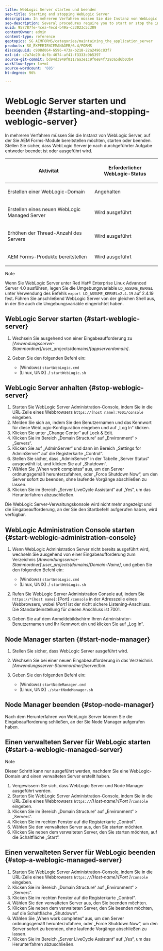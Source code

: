 ```yaml
---
title: WebLogic Server starten und beenden
seo-title: Starting and stopping WebLogic Server
description: In mehreren Verfahren müssen Sie die Instanz von WebLogic Server, auf der Sie AEM Forms-Module bereitstellen möchten, starten oder beenden. In diesem Dokument wird beschrieben, wie Sie den WebLogic Server starten und stoppen.
seo-description: Several procedures require you to start or stop the instance of WebLogic Server where you want to deploy AEM forms modules. This document describes how to start and stop the WebLogic Server.
uuid: 957787fe-4cea-4ecd-b49a-c33023c5c309
contentOwner: admin
content-type: reference
geptopics: SG_AEMFORMS/categories/maintaining_the_application_server
products: SG_EXPERIENCEMANAGER/6.4/FORMS
discoiquuid: c908d064-6596-473a-b218-22a2496c83f7
exl-id: c7a74e20-4cfb-4674-af41-f3333c9b5397
source-git-commit: bd94d3949f0117aa3e1c9f0e84f7293a5d6b03b4
workflow-type: tm+mt
source-wordcount: '605'
ht-degree: 96%

---
```


# WebLogic Server starten und beenden {#starting-and-stopping-weblogic-server}

In mehreren Verfahren müssen Sie die Instanz von WebLogic Server, auf der Sie AEM Forms-Module bereitstellen möchten, starten oder beenden. Stellen Sie sicher, dass WebLogic Server je nach durchgeführter Aufgabe entweder beendet ist oder ausgeführt wird.

<table> 
 <thead> 
  <tr> 
   <th><p>Aktivität</p></th> 
   <th><p>Erforderlicher WebLogic-Status</p></th> 
  </tr> 
 </thead> 
 <tbody>
  <tr> 
   <td><p>Erstellen einer WebLogic-Domain</p></td> 
   <td><p>Angehalten</p></td> 
  </tr> 
  <tr> 
   <td><p>Erstellen eines neuen WebLogic Managed Server</p></td> 
   <td><p>Wird ausgeführt</p></td> 
  </tr> 
  <tr> 
   <td><p>Erhöhen der Thread-Anzahl des Servers</p></td> 
   <td><p>Wird ausgeführt</p></td> 
  </tr> 
  <tr> 
   <td><p>AEM Forms-Produkte bereitstellen</p></td> 
   <td><p>Wird ausgeführt</p></td> 
  </tr> 
 </tbody> 
</table>

>[!NOTE]
>
>Wenn Sie WebLogic Server unter Red Hat® Enterprise Linux Advanced Server 4.0 ausführen, legen Sie die Umgebungsvariable `LD_ASSUME_KERNEL` unter Verwendung des Befehls `export LD_ASSUME_KERNEL=2.4.19` auf 2.4.19 fest. Führen Sie anschließend WebLogic Server von der gleichen Shell aus, in der Sie auch die Umgebungsvariable eingerichtet haben.

## WebLogic Server starten {#start-weblogic-server}

1. Wechseln Sie ausgehend von einer Eingabeaufforderung zu *[Anwendungsserver-Stammordner]*/user_projects/domains/*[appserverdomain]*.
1. Geben Sie den folgenden Befehl ein:

   * (Windows) `startWebLogic.cmd`
   * (Linux, UNIX) ./ `startWebLogic.sh`

## WebLogic Server anhalten {#stop-weblogic-server}

1. Starten Sie WebLogic Server Administration-Console, indem Sie in die URL-Zeile eines Webbrowsers `https://[host name]:7001/console` eingeben.
1. Melden Sie sich an, indem Sie den Benutzernamen und das Kennwort für diese WebLogic-Konfiguration eingeben und auf „Log In“ klicken.
1. Klicken Sie unter „Change Center“ auf Lock &amp; Edit.
1. Klicken Sie im Bereich „Domain Structure“ auf „Environment“ > „Servers“.
1. Klicken Sie auf „AdminServer“ und dann im Bereich „Settings for AdminServer“ auf die Registerkarte „Control“.
1. Stellen Sie sicher, dass „AdminServer“ in der Tabelle „Server Status“ ausgewählt ist, und klicken Sie auf „Shutdown“.
1. Wählen Sie „When work completes“ aus, um den Server ordnungsgemäß herunterzufahren, oder „Force Shutdown Now“, um den Server sofort zu beenden, ohne laufende Vorgänge abschließen zu lassen.
1. Klicken Sie im Bereich „Server LiveCycle Assistant“ auf „Yes“, um das Herunterfahren abzuschließen.

Die WebLogic Server-Verwaltungskonsole wird nicht mehr angezeigt und die Eingabeaufforderung, an der Sie den Startbefehl aufgerufen haben, wird verfügbar.

## WebLogic Administration Console starten {#start-weblogic-administration-console}

1. Wenn WebLogic Administration Server nicht bereits ausgeführt wird, wechseln Sie ausgehend von einer Eingabeaufforderung zum Verzeichnis *[Anwendungsserver-Stammordner]\user_projects\domains\[Domain-Name]*, und geben Sie den folgenden Befehl ein:

   * (Windows) `startWebLogic.cmd`
   * (Linux, UNIX) ./ `startWebLogic.sh`

1. Rufen Sie WebLogic Server Administration Console auf, indem Sie `https://*[host name]:`[Port] `/console` in der Adresszeile eines Webbrowsers, wobei *[Port]* ist der nicht sichere Listening-Anschluss. Die Standardeinstellung für diesen Anschluss ist 7001.
1. Geben Sie auf dem Anmeldebildschirm Ihren Administrator-Benutzernamen und Ihr Kennwort ein und klicken Sie auf „Log In“.

## Node Manager starten {#start-node-manager}

1. Stellen Sie sicher, dass WebLogic Server ausgeführt wird.
1. Wechseln Sie bei einer neuen Eingabeaufforderung in das Verzeichnis *[Anwendungsserver-Stammordner]*/server/bin.
1. Geben Sie den folgenden Befehl ein:

   * (Windows) `startNodeManager.cmd`
   * (Linux, UNIX) `./startNodeManager.sh`

## Node Manager beenden {#stop-node-manager}

Nach dem Herunterfahren von WebLogic Server können Sie die Eingabeaufforderung schließen, an der Sie Node Manager aufgerufen haben.

## Einen verwalteten Server für WebLogic starten {#start-a-weblogic-managed-server}

>[!NOTE]
>
>Dieser Schritt kann nur ausgeführt werden, nachdem Sie eine WebLogic-Domain und einen verwalteten Server erstellt haben.

1. Vergewissern Sie sich, dass WebLogic Server und Node Manager ausgeführt werden.
1. Starten Sie WebLogic Server Administration-Console, indem Sie in die URL-Zeile eines Webbrowsers `https://`*[Host-name]:[Port ]*`/console` eingeben.
1. Klicken Sie im Bereich „Domain Structure“ auf „Environment“ > „Servers“.
1. Klicken Sie im rechten Fenster auf die Registerkarte „Control“.
1. Wählen Sie den verwalteten Server aus, den Sie starten möchten.
1. Klicken Sie neben dem verwalteten Server, den Sie starten möchten, auf die Schaltfläche „Start“.

## Einen verwalteten Server für WebLogic beenden {#stop-a-weblogic-managed-server}

1. Starten Sie WebLogic Server Administration-Console, indem Sie in die URL-Zeile eines Webbrowsers `https://`*[Host-name]:[Port ]*`/console` eingeben.
1. Klicken Sie im Bereich „Domain Structure“ auf „Environment“ > „Servers“.
1. Klicken Sie im rechten Fenster auf die Registerkarte „Control“.
1. Wählen Sie den verwalteten Server aus, den Sie beenden möchten.
1. Klicken Sie neben dem verwalteten Server, den Sie beenden möchten, auf die Schaltfläche „Shutdown“.
1. Wählen Sie „When work completes“ aus, um den Server ordnungsgemäß herunterzufahren, oder „Force Shutdown Now“, um den Server sofort zu beenden, ohne laufende Vorgänge abschließen zu lassen.
1. Klicken Sie im Bereich „Server LiveCycle Assistant“ auf „Yes“, um das Herunterfahren abzuschließen.

